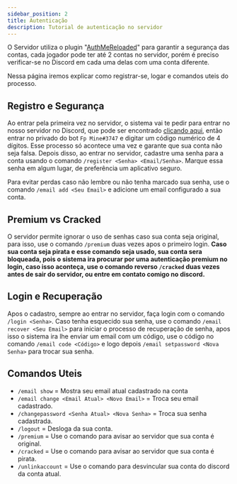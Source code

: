 ```yaml
---
sidebar_position: 2
title: Autenticação
description: Tutorial de autenticação no servidor
---
```


O Servidor utiliza o plugin "[AuthMeReloaded](https://www.spigotmc.org/resources/authmereloaded.6269/)" para garantir a segurança das contas, cada jogador pode ter até 2 contas no servidor, porém é preciso verificar-se no Discord em cada uma delas com uma conta diferente.

Nessa página iremos explicar como registrar-se, logar e comandos uteis do processo.

## Registro e Segurança

Ao entrar pela primeira vez no servidor, o sistema vai te pedir para entrar no nosso servidor no Discord, que pode ser encontrado [clicando aqui](https://fpt.icu/discordMine), então entrar no privado do bot `Fp Mine#3747` e digitar um código numérico de 4 dígitos. Esse processo só acontece uma vez e garante que sua conta não seja falsa.
Depois disso, ao entrar no servidor, cadastre uma senha para a conta usando o comando `/register <Senha> <Email/Senha>`. Marque essa senha em algum lugar, de preferência um aplicativo seguro.

Para evitar perdas caso não lembre ou não tenha marcado sua senha, use o comando `/email add <Seu Email>` e adicione um email configurado a sua conta.

## Premium vs Cracked

O servidor permite ignorar o uso de senhas caso sua conta seja original, para isso, use o comando `/premium` duas vezes apos o primeiro login. **Caso sua conta seja pirata e esse comando seja usado, sua conta sera bloqueada, pois o sistema ira procurar por uma autenticação premium no login, caso isso aconteça, use o comando reverso `/cracked` duas vezes antes de sair do servidor, ou entre em contato comigo no discord.**

## Login e Recuperação

Apos o cadastro, sempre ao entrar no servidor, faça login com o comando `/login <Senha>`. Caso tenha esquecido sua senha, use o comando `/email recover <Seu Email>` para iniciar o processo de recuperação de senha, apos isso o sistema ira lhe enviar um email com um código, use o código no comando `/email code <Código>` e logo depois `/email setpassword <Nova Senha>` para trocar sua senha.

## Comandos Uteis

- `/email show` = Mostra seu email atual cadastrado na conta
- `/email change <Email Atual> <Novo Email>` = Troca seu email cadastrado.
- `/changepassword <Senha Atual> <Nova Senha>` = Troca sua senha cadastrada.
- `/logout` = Desloga da sua conta.
- `/premium` = Use o comando para avisar ao servidor que sua conta é original.
- `/cracked` = Use o comando para avisar ao servidor que sua conta é pirata.
- `/unlinkaccount` = Use o comando para desvincular sua conta do discord da conta atual.
